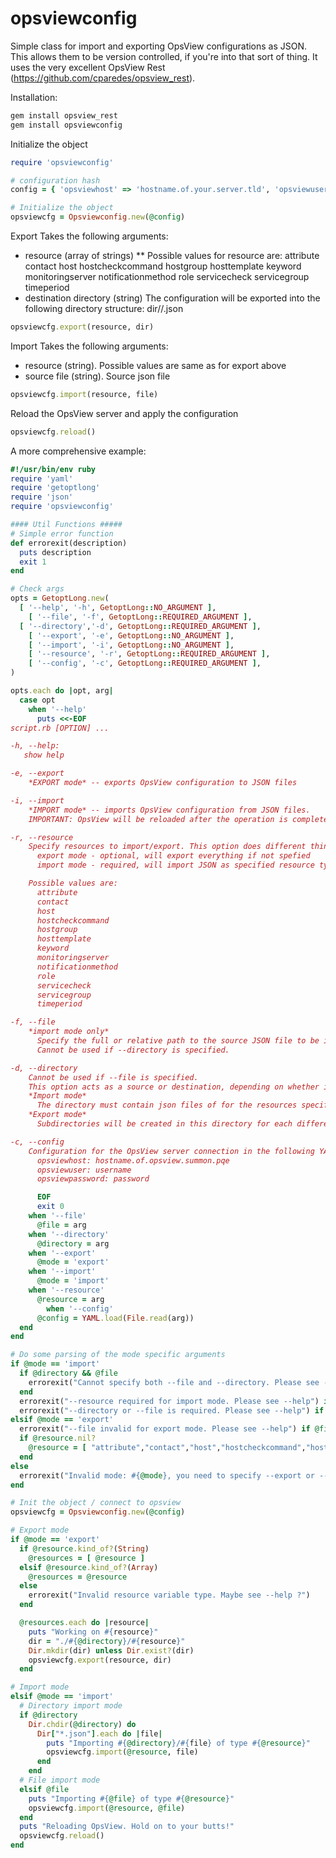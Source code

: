 # opsviewconfig

Simple class for import and exporting OpsView configurations as JSON. This allows them to be version controlled, if you're into that sort of thing. It uses the very excellent OpsView Rest (https://github.com/cparedes/opsview_rest).

Installation:
```bash
gem install opsview_rest
gem install opsviewconfig
```

Initialize the object
```ruby
require 'opsviewconfig'

# configuration hash
config = { 'opsviewhost' => 'hostname.of.your.server.tld', 'opsviewuser' => 'usernametouse', 'opsviewpassword' => 'yourSuperSecretPassword' }

# Initialize the object
opsviewcfg = Opsviewconfig.new(@config)
```

Export
Takes the following arguments:
 * resource (array of strings)
 ** Possible values for resource are:
      attribute
      contact
      host
      hostcheckcommand
      hostgroup
      hosttemplate
      keyword
      monitoringserver
      notificationmethod
      role
      servicecheck
      servicegroup
      timeperiod
 * destination directory (string)
The configuration will be exported into the following directory structure: dir/<resource-type>/<resource-name>.json

```ruby
opsviewcfg.export(resource, dir)
```

Import
Takes the following arguments:
  * resource (string). Possible values are same as for export above
  * source file (string). Source json file
```ruby
opsviewcfg.import(resource, file)
```

Reload the OpsView server and apply the configuration
```ruby 
opsviewcfg.reload()
```

A more comprehensive example:
```ruby
#!/usr/bin/env ruby
require 'yaml'
require 'getoptlong'
require 'json'
require 'opsviewconfig'

#### Util Functions #####
# Simple error function
def errorexit(description)
  puts description
  exit 1
end

# Check args
opts = GetoptLong.new(
  [ '--help', '-h', GetoptLong::NO_ARGUMENT ],
	[ '--file', '-f', GetoptLong::REQUIRED_ARGUMENT ],
  [ '--directory','-d', GetoptLong::REQUIRED_ARGUMENT ],
	[ '--export', '-e', GetoptLong::NO_ARGUMENT ],
	[ '--import', '-i', GetoptLong::NO_ARGUMENT ],
	[ '--resource', '-r', GetoptLong::REQUIRED_ARGUMENT ],
	[ '--config', '-c', GetoptLong::REQUIRED_ARGUMENT ],
)

opts.each do |opt, arg|
  case opt
    when '--help'
      puts <<-EOF
script.rb [OPTION] ...

-h, --help:
   show help

-e, --export
    *EXPORT mode* -- exports OpsView configuration to JSON files

-i, --import
    *IMPORT mode* -- imports OpsView configuration from JSON files.
    IMPORTANT: OpsView will be reloaded after the operation is complete, applying all of currently unapplied changes.

-r, --resource
    Specify resources to import/export. This option does different things depending on mode:
      export mode - optional, will export everything if not spefied
      import mode - required, will import JSON as specified resource type. Choosing wrongly may cause undesired behavior.

    Possible values are:
      attribute
      contact
      host
      hostcheckcommand
      hostgroup
      hosttemplate
      keyword
      monitoringserver
      notificationmethod
      role
      servicecheck
      servicegroup
      timeperiod

-f, --file
    *import mode only*
      Specify the full or relative path to the source JSON file to be imported.
      Cannot be used if --directory is specified.

-d, --directory
    Cannot be used if --file is specified.
    This option acts as a source or destination, depending on whether import or export mode is being used.
    *Import mode*
      The directory must contain json files of for the resources specified by the "resource" option.
    *Export mode*
      Subdirectories will be created in this directory for each different resource. The .json files named <resource-name>.json will be placed into those subdirectories.

-c, --config
    Configuration for the OpsView server connection in the following YAML format:
      opsviewhost: hostname.of.opsview.summon.pqe
      opsviewuser: username
      opsviewpassword: password

      EOF
      exit 0
    when '--file'
      @file = arg
    when '--directory'
      @directory = arg
    when '--export'
      @mode = 'export'
    when '--import'
      @mode = 'import'
    when '--resource'
      @resource = arg
		when '--config'
      @config = YAML.load(File.read(arg))
  end
end

# Do some parsing of the mode specific arguments
if @mode == 'import'
  if @directory && @file
    errorexit("Cannot specify both --file and --directory. Please see --help")
  end
  errorexit("--resource required for import mode. Please see --help") if @resource.nil?
  errorexit("--directory or --file is required. Please see --help") if @directory.nil? && @file.nil?
elsif @mode == 'export'
  errorexit("--file invalid for export mode. Please see --help") if @file
  if @resource.nil?
    @resource = [ "attribute","contact","host","hostcheckcommand","hostgroup","hosttemplate","keyword","monitoringserver","notificationmethod","role","servicecheck","servicegroup", "timeperiod" ]
  end
else
  errorexit("Invalid mode: #{@mode}, you need to specify --export or --import. Please see --help")
end

# Init the object / connect to opsview
opsviewcfg = Opsviewconfig.new(@config)

# Export mode
if @mode == 'export'
  if @resource.kind_of?(String)
    @resources = [ @resource ]
  elsif @resource.kind_of?(Array)
    @resources = @resource
  else
    errorexit("Invalid resource variable type. Maybe see --help ?")
  end

  @resources.each do |resource|
    puts "Working on #{resource}"
    dir = "./#{@directory}/#{resource}"
    Dir.mkdir(dir) unless Dir.exist?(dir)
    opsviewcfg.export(resource, dir)
  end

# Import mode
elsif @mode == 'import'
  # Directory import mode
  if @directory
    Dir.chdir(@directory) do
      Dir["*.json"].each do |file|
        puts "Importing #{@directory}/#{file} of type #{@resource}"
        opsviewcfg.import(@resource, file)
      end
    end
  # File import mode
  elsif @file
    puts "Importing #{@file} of type #{@resource}"
    opsviewcfg.import(@resource, @file)
  end
  puts "Reloading OpsView. Hold on to your butts!"
  opsviewcfg.reload()
end
```
